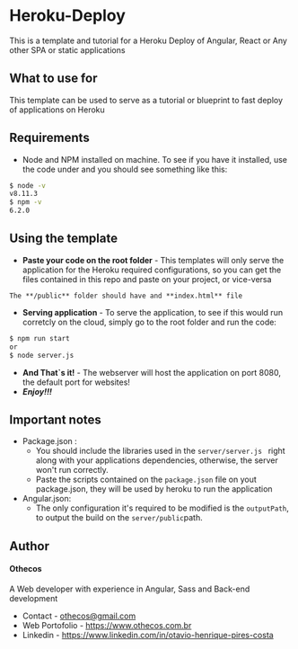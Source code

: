
# Heroku-Deploy
This is a template and tutorial for a Heroku Deploy of Angular, React or Any other SPA or static applications
## What to use for
This template can be used to serve as a tutorial or blueprint to fast deploy of applications on Heroku
## Requirements
  - Node and NPM installed on machine. To see if you have it installed, use the code under and you should see something like this:
  ```sh
$ node -v
v8.11.3
$ npm -v
6.2.0
  ```
## Using the template
  - **Paste your code on the root folder** -  This templates will only serve the application for the Heroku required configurations, so you can get the files contained in this repo and paste on your project, or vice-versa
  
  ``The **/public** folder should have and **index.html** file``
  
  - **Serving application** - To serve the application, to see if this would run corretcly on the cloud, simply go to the root folder and run the code:
  ```sh
  $ npm run start
  or
  $ node server.js
  ```
  - **And That`s it!** - The webserver will host the application on port 8080, the default port for websites!
  - ***Enjoy!!!***
## Important notes
 - Package.json : 
    - You should include the libraries used in the ``server/server.js `` right along with your applications dependencies, otherwise, the server won't run correctly.
    - Paste the scripts contained on the ``package.json`` file on yout package.json, they will be used by heroku to run the application
 - Angular.json: 
    - The only configuration it's required to be modified is the `outputPath`, to output the build on the ``server/public``path.

## Author
#### Othecos
A Web developer with experience in Angular, Sass and Back-end development
- Contact - othecos@gmail.com
- Web Portofolio - https://www.othecos.com.br
- Linkedin - https://www.linkedin.com/in/otavio-henrique-pires-costa


